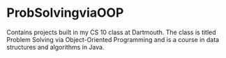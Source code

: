 # ProbSolvingviaOOP
Contains projects built in my CS 10 class at Dartmouth. The class is titled Problem Solving via Object-Oriented Programming and is a course in data structures and algorithms in Java.
